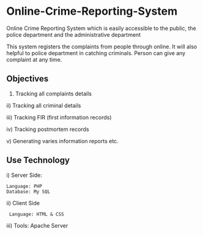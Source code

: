 # Online-Crime-Reporting-System

Online Crime Reporting System which is easily accessible to the public, the police department and the administrative department 

This system registers the complaints from people through online. It will also helpful to police department in catching criminals. 
Person can give any complaint at any time. 

## Objectives

1) Tracking all complaints details

ii) Tracking all criminal details

iii) Tracking FIR (first information records)

iv) Tracking  postmortem  records

v) Generating  varies information reports etc.

## Use Technology

i) Server Side:

    Language: PHP
    Database: My SQL
    
ii) Client Side

     Language: HTML & CSS
     
iii) Tools: Apache Server



